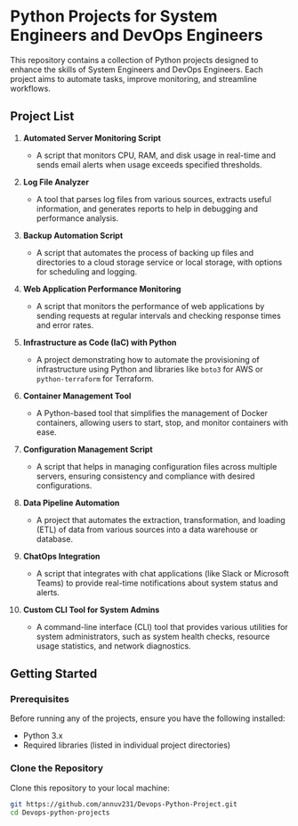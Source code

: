 
# Python Projects for System Engineers and DevOps Engineers

This repository contains a collection of Python projects designed to enhance the skills of System Engineers and DevOps Engineers. Each project aims to automate tasks, improve monitoring, and streamline workflows.

## Project List

1. **Automated Server Monitoring Script**
   - A script that monitors CPU, RAM, and disk usage in real-time and sends email alerts when usage exceeds specified thresholds.

2. **Log File Analyzer**
   - A tool that parses log files from various sources, extracts useful information, and generates reports to help in debugging and performance analysis.

3. **Backup Automation Script**
   - A script that automates the process of backing up files and directories to a cloud storage service or local storage, with options for scheduling and logging.

4. **Web Application Performance Monitoring**
   - A script that monitors the performance of web applications by sending requests at regular intervals and checking response times and error rates.

5. **Infrastructure as Code (IaC) with Python**
   - A project demonstrating how to automate the provisioning of infrastructure using Python and libraries like `boto3` for AWS or `python-terraform` for Terraform.

6. **Container Management Tool**
   - A Python-based tool that simplifies the management of Docker containers, allowing users to start, stop, and monitor containers with ease.

7. **Configuration Management Script**
   - A script that helps in managing configuration files across multiple servers, ensuring consistency and compliance with desired configurations.

8. **Data Pipeline Automation**
   - A project that automates the extraction, transformation, and loading (ETL) of data from various sources into a data warehouse or database.

9. **ChatOps Integration**
   - A script that integrates with chat applications (like Slack or Microsoft Teams) to provide real-time notifications about system status and alerts.

10. **Custom CLI Tool for System Admins**
    - A command-line interface (CLI) tool that provides various utilities for system administrators, such as system health checks, resource usage statistics, and network diagnostics.

## Getting Started

### Prerequisites

Before running any of the projects, ensure you have the following installed:

- Python 3.x
- Required libraries (listed in individual project directories)

### Clone the Repository

Clone this repository to your local machine:

```bash
git https://github.com/annuv231/Devops-Python-Project.git
cd Devops-python-projects
